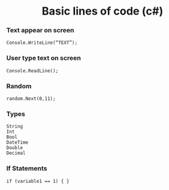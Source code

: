 # <center>Basic lines of code (c#)</center>
### Text appear on screen
	Console.WriteLine(“TEXT”);
	
### User type text on screen
	Console.ReadLine();

### Random
	random.Next(0,11);

### Types
	String
	Int
	Bool
	DateTime
	Double
	Decimal 

### If Statements
	if (variable1 == 1) { }

